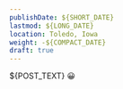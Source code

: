 ```yaml
---
publishDate: ${SHORT_DATE}
lastmod: ${LONG_DATE}
location: Toledo, Iowa
weight: -${COMPACT_DATE}
draft: true
---
```


${POST_TEXT} :grinning:
